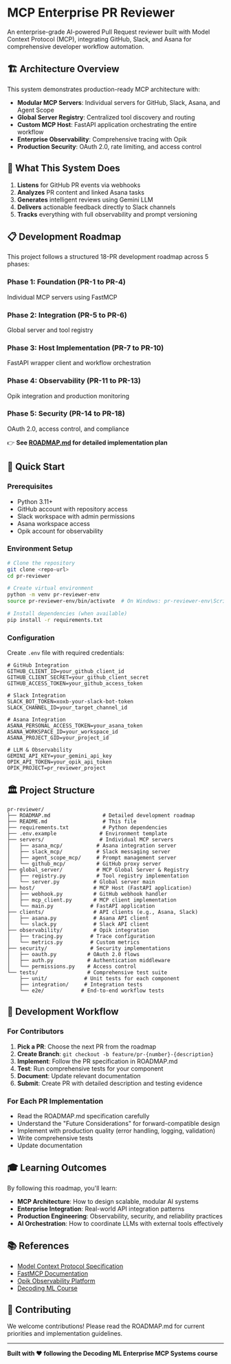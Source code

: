 # MCP Enterprise PR Reviewer

An enterprise-grade AI-powered Pull Request reviewer built with Model Context Protocol (MCP), integrating GitHub, Slack, and Asana for comprehensive developer workflow automation.

## 🏗️ Architecture Overview

This system demonstrates production-ready MCP architecture with:
- **Modular MCP Servers**: Individual servers for GitHub, Slack, Asana, and Agent Scope
- **Global Server Registry**: Centralized tool discovery and routing
- **Custom MCP Host**: FastAPI application orchestrating the entire workflow
- **Enterprise Observability**: Comprehensive tracing with Opik
- **Production Security**: OAuth 2.0, rate limiting, and access control

## 🎯 What This System Does

1. **Listens** for GitHub PR events via webhooks
2. **Analyzes** PR content and linked Asana tasks
3. **Generates** intelligent reviews using Gemini LLM
4. **Delivers** actionable feedback directly to Slack channels
5. **Tracks** everything with full observability and prompt versioning

## 📋 Development Roadmap

This project follows a structured 18-PR development roadmap across 5 phases:

### Phase 1: Foundation (PR-1 to PR-4)
Individual MCP servers using FastMCP

### Phase 2: Integration (PR-5 to PR-6)  
Global server and tool registry

### Phase 3: Host Implementation (PR-7 to PR-10)
FastAPI wrapper client and workflow orchestration

### Phase 4: Observability (PR-11 to PR-13)
Opik integration and production monitoring

### Phase 5: Security (PR-14 to PR-18)
OAuth 2.0, access control, and compliance

👉 **See [ROADMAP.md](./ROADMAP.md) for detailed implementation plan**

## 🚀 Quick Start

### Prerequisites
- Python 3.11+
- GitHub account with repository access
- Slack workspace with admin permissions
- Asana workspace access
- Opik account for observability

### Environment Setup
```bash
# Clone the repository
git clone <repo-url>
cd pr-reviewer

# Create virtual environment
python -m venv pr-reviewer-env
source pr-reviewer-env/bin/activate  # On Windows: pr-reviewer-env\Scripts\activate

# Install dependencies (when available)
pip install -r requirements.txt
```

### Configuration
Create `.env` file with required credentials:
```env
# GitHub Integration
GITHUB_CLIENT_ID=your_github_client_id
GITHUB_CLIENT_SECRET=your_github_client_secret
GITHUB_ACCESS_TOKEN=your_github_access_token

# Slack Integration  
SLACK_BOT_TOKEN=xoxb-your-slack-bot-token
SLACK_CHANNEL_ID=your_target_channel_id

# Asana Integration
ASANA_PERSONAL_ACCESS_TOKEN=your_asana_token
ASANA_WORKSPACE_ID=your_workspace_id
ASANA_PROJECT_GID=your_project_id

# LLM & Observability
GEMINI_API_KEY=your_gemini_api_key
OPIK_API_TOKEN=your_opik_api_token
OPIK_PROJECT=pr_reviewer_project
```

## 🏛️ Project Structure

```
pr-reviewer/
├── ROADMAP.md                 # Detailed development roadmap
├── README.md                  # This file
├── requirements.txt           # Python dependencies
├── .env.example              # Environment template
├── servers/                  # Individual MCP servers
│   ├── asana_mcp/           # Asana integration server
│   ├── slack_mcp/           # Slack messaging server  
│   ├── agent_scope_mcp/     # Prompt management server
│   └── github_mcp/          # GitHub proxy server
├── global_server/           # MCP Global Server & Registry
│   ├── registry.py          # Tool registry implementation
│   └── server.py           # Global server main
├── host/                   # MCP Host (FastAPI application)
│   ├── webhook.py          # GitHub webhook handler
│   ├── mcp_client.py       # MCP client implementation
│   └── main.py            # FastAPI application
├── clients/                # API clients (e.g., Asana, Slack)
│   ├── asana.py            # Asana API client
│   └── slack.py            # Slack API client
├── observability/          # Opik integration
│   ├── tracing.py         # Trace configuration
│   └── metrics.py         # Custom metrics
├── security/              # Security implementations
│   ├── oauth.py          # OAuth 2.0 flows
│   ├── auth.py           # Authentication middleware
│   └── permissions.py    # Access control
└── tests/                # Comprehensive test suite
    ├── unit/            # Unit tests for each component
    ├── integration/     # Integration tests
    └── e2e/            # End-to-end workflow tests
```

## 🔧 Development Workflow

### For Contributors
1. **Pick a PR**: Choose the next PR from the roadmap
2. **Create Branch**: `git checkout -b feature/pr-{number}-{description}`
3. **Implement**: Follow the PR specification in ROADMAP.md
4. **Test**: Run comprehensive tests for your component
5. **Document**: Update relevant documentation
6. **Submit**: Create PR with detailed description and testing evidence

### For Each PR Implementation
- Read the ROADMAP.md specification carefully
- Understand the "Future Considerations" for forward-compatible design
- Implement with production quality (error handling, logging, validation)
- Write comprehensive tests
- Update documentation

## 🎓 Learning Outcomes

By following this roadmap, you'll learn:
- **MCP Architecture**: How to design scalable, modular AI systems
- **Enterprise Integration**: Real-world API integration patterns
- **Production Engineering**: Observability, security, and reliability practices
- **AI Orchestration**: How to coordinate LLMs with external tools effectively

## 📚 References

- [Model Context Protocol Specification](https://modelcontextprotocol.io/)
- [FastMCP Documentation](https://github.com/jlowin/fastmcp)
- [Opik Observability Platform](https://www.comet.com/opik)
- [Decoding ML Course](https://github.com/decodingml/enterprise-mcp-series)


## 🤝 Contributing

We welcome contributions! Please read the ROADMAP.md for current priorities and implementation guidelines.

---

**Built with ❤️ following the Decoding ML Enterprise MCP Systems course**


